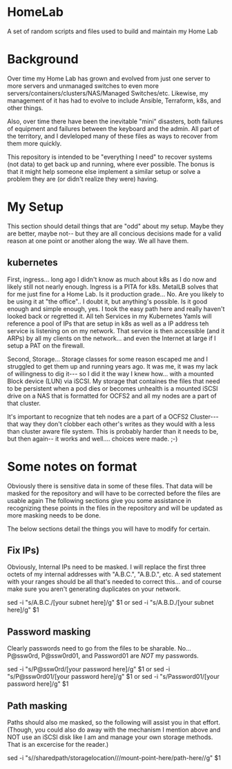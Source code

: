# HomeLab
A set of random scripts and files used to build and maintain my Home Lab 

# Background
Over time my Home Lab has grown and evolved from just one server to more servers and unmanaged switches to even more servers/containers/clusters/NAS/Managed Switches/etc.
Likewise, my management of it has had to evolve to include Ansible, Terraform, k8s, and other things. 

Also, over time there have been the inevitable "mini" disasters, both failures of equipment and failures between the keyboard and the admin. All part of the territory, and I devleloped many of these files as ways to recover from them more quickly.

This repository is intended to be "everything I need" to recover systems (not data) to get back up and running, where ever possible. The bonus is that it might help someone else implement a similar setup or solve a problem they are (or didn't realize they were) having.

# My Setup
This section should detail things that are "odd" about my setup. Maybe they are better, maybe not-- but they are all concious decisions made for a valid reason at one point or another along the way. We all have them.

## kubernetes
First, ingress... long ago I didn't know as much about k8s as I do now and likely still not nearly enough. Ingress is a PITA for k8s. MetalLB solves that for me just fine for a Home Lab. Is it production grade... No. Are you likely to be using it at "the office".. I doubt it, but anything's possible. Is it good enough and simple enough, yes. I took the easy path here and really haven't looked back or regretted it. All teh Services in my Kubernetes Yamls will reference a pool of IPs that are setup in k8s as well as a IP address teh service is listening on on my network. That service is then accessible (and it ARPs) by all my clients on the network... and even the Internet at large if I setup a PAT on the firewall.

Second, Storage... Storage classes for some reason escaped me and I struggled to get them up and running years ago. It was me, it was my lack of willingness to dig it--- so I did it the way I knew how... with a mounted Block device (LUN) via iSCSI. My storage that containes the files that need to be persistent when a pod dies or becomes unhealth is a mounted iSCSI drive on a NAS that is formatted for OCFS2 and all my nodes are a part of that cluster.

It's important to recognize that teh nodes are a part of a OCFS2 Cluster--- that way they don't clobber each other's writes as they would with a less than cluster aware file system. This is probably harder than it needs to be, but then again-- it works and well.... choices were made. ;-)


# Some notes on format
Obviously there is sensitive data in some of these files. That data will be masked for the repository and will have to be corrected before the files are usable again
The following sections give you some assistance in recognizing these points in the files in the repository and will be updated as more masking needs to be done.

The below sections detail the things you will have to modify for certain.

## Fix IPs)
Obviously, Internal IPs need to be masked. I will replace the first three octets of my internal addresses with "A.B.C.", "A.B.D.", etc. A sed statement with your ranges should be all that's needed to correct this... and of course make sure you aren't generating duplicates on your network.

 sed -i "s/A.B.C./[your subnet here]/g" $1
  or
 sed -i "s/A.B.D./[your subnet here]/g" $1

## Password masking
Clearly passwords need to go from the files to be sharable. No... P@ssw0rd, P@ssw0rd01, and Password01 are *NOT* my passwords. 

 sed -i "s/P@ssw0rd/[your password here]/g" $1
  or 
 sed -i "s/P@ssw0rd01/[your password here]/g" $1
  or 
 sed -i "s/Password01/[your password here]/g" $1

## Path masking
Paths should also me masked, so the following will assist you in that effort. (Though, you could also do away with the mechanism I mention above and NOT use an iSCSI disk like I am and manage your own storage methods. That is an excercise for the reader.)

 sed -i "s/\/sharedpath\/storagelocation\//\/mount-point-here\/path-here\//g" $1
 
 